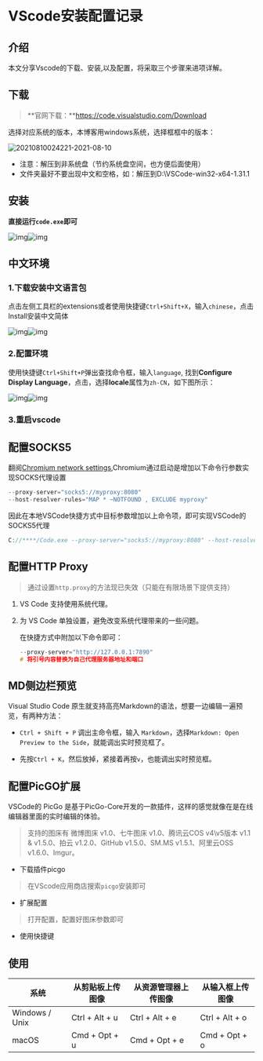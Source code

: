 # VScode安装配置记录

## 介绍

本文分享Vscode的下载、安装,以及配置，将采取三个步骤来进项详解。

## 下载

> **官网下载：**https://code.visualstudio.com/Download

选择对应系统的版本，本博客用windows系统，选择框框中的版本：



![20210810024221-2021-08-10](https://cdn.jsdelivr.net/gh/love2wind/cloudimg/img/20210810024221-2021-08-10.png)
- 注意：解压到非系统盘（节约系统盘空间，也方便后面使用）
- 文件夹最好不要出现中文和空格，如：解压到D:\VSCode-win32-x64-1.31.1

## 安装

**直接运行`code.exe`即可**

![img](https://pic4.zhimg.com/v2-801b52b391f7ec9d9f1b26699c5803b3_b.jpg)![img](https://pic4.zhimg.com/v2-801b52b391f7ec9d9f1b26699c5803b3_r.jpg)

## 中文环境

### 1.下载安装中文语言包

点击左侧工具栏的extensions或者使用快捷键`Ctrl+Shift+X`，输入`chinese`，点击Install安装中文简体

![img](https://pic3.zhimg.com/v2-f73847edff6583edb043f4bc375840e2_b.jpg)![img](https://pic3.zhimg.com/v2-f73847edff6583edb043f4bc375840e2_r.jpg)

### 2.配置环境

使用快捷键`Ctrl+Shift+P`弹出查找命令框，输入`language`, 找到**Configure Display Language**，点击，选择**locale**属性为`zh-CN`，如下图所示：



![img](https://pic4.zhimg.com/v2-fcd57d3d2287164a14a84a12518b5a37_b.jpg)![img](https://pic4.zhimg.com/v2-fcd57d3d2287164a14a84a12518b5a37_r.jpg)

### 3.重启vscode



## 配置SOCKS5

翻阅[Chromium network settings](https://www.chromium.org/developers/design-documents/network-stack/socks-proxy),Chromium通过启动是增加以下命令行参数实现SOCKS代理设置

```c++
--proxy-server="socks5://myproxy:8080"
--host-resolver-rules="MAP * ~NOTFOUND , EXCLUDE myproxy"
```

因此在本地VSCode快捷方式中目标参数增加以上命令项，即可实现VSCode的SOCKS5代理

```c++
C://****/Code.exe --proxy-server="socks5://myproxy:8080" --host-resolver-rules="MAP * ~NOTFOUND , EXCLUDE myproxy"
```

## 配置HTTP Proxy

> 通过设置`http.proxy`的方法现已失效（只能在有限场景下提供支持）

1. VS Code 支持使用系统代理。

2. 为 VS Code 单独设置，避免改变系统代理带来的一些问题。

   在快捷方式中附加以下命令即可：

   ```c++
   --proxy-server="http://127.0.0.1:7890"
   # 将引号内容替换为自己代理服务器地址和端口
   ```

## MD侧边栏预览

Visual Studio Code 原生就支持高亮Markdown的语法，想要一边编辑一遍预览，有两种方法：

- `Ctrl + Shift + P` 调出主命令框，输入 `Markdown`，选择`Markdown: Open Preview to the Side`，就能调出实时预览框了。

- 先按`Ctrl + K`，然后放掉，紧接着再按`v`，也能调出实时预览框。

## 配置PicGO扩展
VSCode的 PicGo 是基于PicGo-Core开发的一款插件，这样的感觉就像在是在线编辑器里面的实时编辑的体验。

> 支持的图床有 微博图床 v1.0、七牛图床 v1.0、腾讯云COS v4\v5版本 v1.1 & v1.5.0、拍云 v1.2.0、GitHub v1.5.0、SM.MS v1.5.1、阿里云OSS v1.6.0、Imgur。

- 下载插件picgo
> 在VScode应用商店搜索`picgo`安装即可

- 扩展配置

> 打开配置，配置好图床参数即可

- 使用快捷键

## 使用

| 系统           | 从剪贴板上传图像 | 从资源管理器上传图像 | 从输入框上传图像 |
| -------------- | ---------------- | -------------------- | ---------------- |
| Windows / Unix | Ctrl + Alt + u   | Ctrl + Alt + e       | Ctrl + Alt + o   |
| macOS          | Cmd + Opt + u    | Cmd + Opt + e        | Cmd + Opt + o    |

